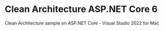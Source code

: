 # Clean Architecture ASP.NET Core 6
Clean Architecture sample on ASP.NET Core - Visual Studio 2022 for Mac
